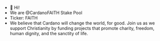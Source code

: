 - 👋  Hi! 
- We are @CardanoFAITH Stake Pool
- Ticker: FAITH
- We believe that Cardano will change the world, for good. Join us as we support Christianity by funding projects that promote charity, freedom, human dignity, and the sanctity of life.

<!---
CardanoFAITH/CardanoFAITH is a ✨ special ✨ repository because its `README.md` (this file) appears on your GitHub profile.
You can click the Preview link to take a look at your changes.
--->
